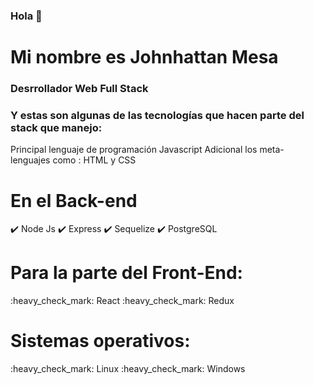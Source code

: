 ### Hola  👋


<h1>Mi nombre es Johnhattan Mesa</h1>
<h3>Desrrollador Web Full Stack </h3>

<h3>Y estas son algunas de las tecnologías que hacen parte del stack que manejo:</h3>

<p>
Principal lenguaje de programación Javascript 
Adicional los meta- lenguajes como : HTML y CSS 
</p>



<h1>En el Back-end</h1>

:heavy_check_mark: Node Js 
:heavy_check_mark: Express 
:heavy_check_mark: Sequelize
:heavy_check_mark: PostgreSQL

<h1>Para la parte del Front-End:</h1>
:heavy_check_mark: React
:heavy_check_mark: Redux

<h1>Sistemas operativos:</h1>
:heavy_check_mark: Linux
:heavy_check_mark: Windows
